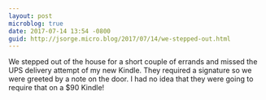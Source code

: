 ```yaml
---
layout: post
microblog: true
date: 2017-07-14 13:54 -0800
guid: http://jsorge.micro.blog/2017/07/14/we-stepped-out.html
---
```

We stepped out of the house for a short couple of errands and missed the UPS delivery attempt of my new Kindle. They required a signature so we were greeted by a note on the door. I had no idea that they were going to require that on a $90 Kindle!
